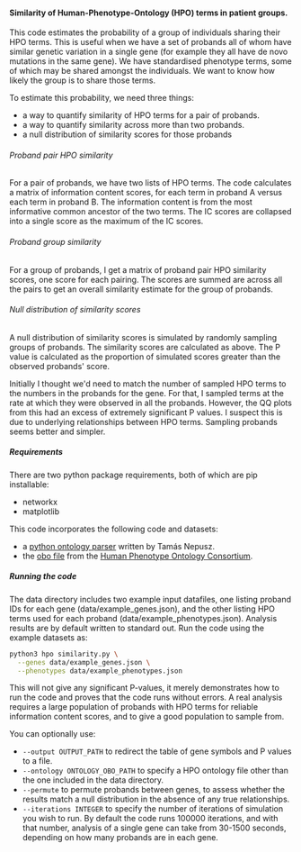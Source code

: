 #### Similarity of Human-Phenotype-Ontology (HPO) terms in patient groups.

This code estimates the probability of a group of individuals sharing their HPO
terms. This is useful when we have a set of probands all of whom have similar
genetic variation in a single gene (for example they all have de novo mutations
in the same gene). We have standardised phenotype terms, some of which may be
shared amongst the individuals. We want to know how likely the group is to share
those terms.

To estimate this probability, we need three things:
- a way to quantify similarity of HPO terms for a pair of probands.
- a way to quantify similarity across more than two probands.
- a null distribution of similarity scores for those probands

###### Proband pair HPO similarity
For a pair of probands, we have two lists of HPO terms. The code calculates a
matrix of information content scores, for each term in proband A versus each
term in proband B. The information content is from the most informative common
ancestor of the two terms. The IC scores are collapsed into a single score as
the maximum of the IC scores.

###### Proband group similarity
For a group of probands, I get a matrix of proband pair HPO similarity scores,
one score for each pairing. The scores are summed are across all the pairs to
get an overall similarity estimate for the group of probands.

###### Null distribution of similarity scores
A null distribution of similarity scores is simulated by randomly sampling
groups of probands. The similarity scores are calculated as above. The P value
is calculated as the proportion of simulated scores greater than the observed
probands' score.

Initially I thought we'd need to match the number of sampled HPO terms to the
numbers in the probands for the gene. For that, I sampled terms at the rate at
which they were observed in all the probands. However, the QQ plots from this
had an excess of extremely significant P values. I suspect this is due to
underlying relationships between HPO terms. Sampling probands seems better and
simpler.


##### Requirements
There are two python package requirements, both of which are pip installable:
- networkx
- matplotlib

This code incorporates the following code and datasets:
- a [python ontology parser](https://github.com/ntamas/gfam/blob/master/gfam/go/obo.py)
  written by Tamás Nepusz.
- the [obo file](http://purl.obolibrary.org/obo/hp.obo) from the
  [Human Phenotype Ontology Consortium](http://human-phenotype-ontology.org/).

##### Running the code
The data directory includes two example input datafiles, one listing proband IDs
for each gene (data/example_genes.json), and the other listing HPO terms used
for each proband (data/example_phenotypes.json). Analysis results are by default
written to standard out. Run the code using the example datasets as:
```sh
python3 hpo similarity.py \
  --genes data/example_genes.json \
  --phenotypes data/example_phenotypes.json
```

This will not give any significant P-values, it merely demonstrates how to run
the code and proves that the code runs without errors. A real analysis requires
a large population of probands with HPO terms for reliable information content
scores, and to give a good population to sample from.

You can optionally use:
- `--output OUTPUT_PATH` to redirect the table of gene symbols and P values to a
  file.
- `--ontology ONTOLOGY_OBO_PATH` to specify a HPO ontology file other than the
  one included in the data directory.
- `--permute` to permute probands between genes, to assess whether the results
  match a null distribution in the absence of any true relationships.
- `--iterations INTEGER` to specify the number of iterations of simulation you
  wish to run. By default the code runs 100000 iterations, and with that number,
  analysis of a single gene can take from 30-1500 seconds, depending on how many
  probands are in each gene.
